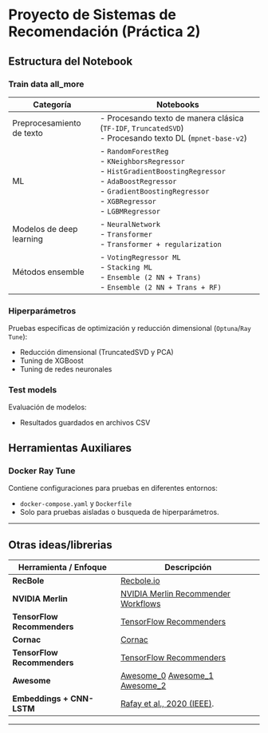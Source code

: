 # Proyecto de Sistemas de Recomendación (Práctica 2)

## Estructura del Notebook

### Train data all_more

| Categoría                  | Notebooks                                                                                   |
|---------------------------|---------------------------------------------------------------------------------------------|
| Preprocesamiento de texto | - Procesando texto de manera clásica (`TF-IDF`, `TruncatedSVD`) <br> - Procesando texto DL (`mpnet-base-v2`) |
| ML           | - `RandomForestReg` <br> - `KNeighborsRegressor` <br> - `HistGradientBoostingRegressor` <br> - `AdaBoostRegressor` <br> - `GradientBoostingRegressor` <br> - `XGBRegressor` <br> - `LGBMRegressor` |
| Modelos de deep learning  | - `NeuralNetwork` <br> - `Transformer` <br> - `Transformer + regularization` |
| Métodos ensemble           | - `VotingRegressor ML` <br> - `Stacking ML` <br> - `Ensemble (2 NN + Trans)`   <br>  - `Ensemble (2 NN + Trans + RF)` <br>                                        |

### Hiperparámetros

Pruebas específicas de optimización y reducción dimensional (`Optuna`/`Ray Tune`):

- Reducción dimensional (TruncatedSVD y PCA)
- Tuning de XGBoost
- Tuning de redes neuronales

### Test models

Evaluación de modelos:

- Resultados guardados en archivos CSV

## Herramientas Auxiliares

### Docker Ray Tune

Contiene configuraciones para pruebas en diferentes entornos:

- `docker-compose.yaml` y `Dockerfile`
- Solo para pruebas aisladas o busqueda de hiperparámetros.

---

## Otras ideas/librerias

| Herramienta / Enfoque         | Descripción |
|------------------------------|-------------|
| **RecBole**                  | [Recbole.io](https://recbole.io/model_list.html) |
| **NVIDIA Merlin**            | [NVIDIA Merlin Recommender Workflows](https://developer.nvidia.com/merlin) |
| **TensorFlow Recommenders** | [TensorFlow Recommenders](https://www.tensorflow.org/recommenders?hl=es-419) |
| **Cornac** | [Cornac](https://github.com/PreferredAI/cornac) |
| **TensorFlow Recommenders** | [TensorFlow Recommenders](https://www.tensorflow.org/recommenders?hl=es-419) |
| **Awesome** | [Awesome_0](https://github.com/loserChen/Awesome-Recommender-System) [Awesome_1](https://github.com/USTC-StarTeam/Awesome-Large-Recommendation-Models) [Awesome_2](https://github.com/creyesp/Awesome-recsys) |
| **Embeddings + CNN-LSTM**  | [Rafay et al., 2020 (IEEE)](https://ieeexplore.ieee.org/document/9283501). |

---

